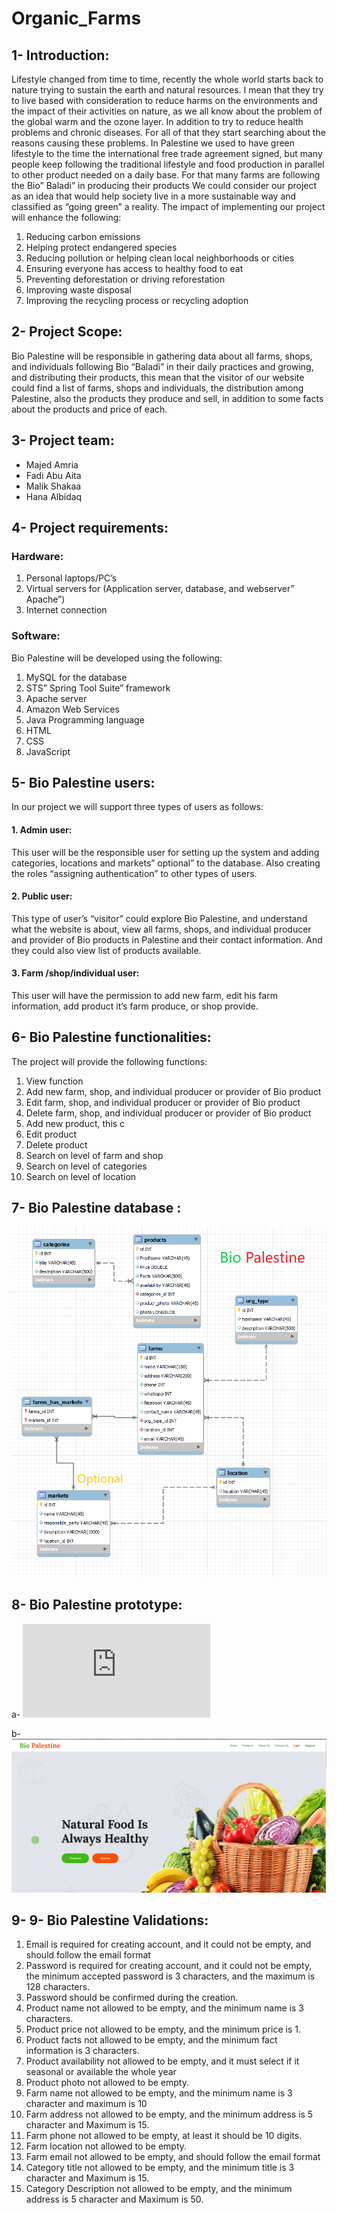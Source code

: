 # Organic_Farms
## 1- Introduction:
Lifestyle changed from time to time, recently the whole world starts back to nature trying to sustain the earth and natural resources.  I mean that they try to live based with consideration to reduce harms on the environments and the impact of their activities on nature, as we all know about the problem of the global warm and the ozone layer. In addition to try to reduce health problems and chronic diseases. For all of that they start searching about the reasons causing these problems. 
In Palestine we used to have green lifestyle to the time the international free trade agreement signed, but many people keep following the traditional lifestyle and food production in parallel to other product needed on a daily base.
 For that many farms are following the Bio” Baladi” in producing their products 
 We could consider our project as an idea that would help society live in a more sustainable way and classified as “going green” a reality. The impact of implementing our project will enhance the following:

1.	Reducing carbon emissions
2.	Helping protect endangered species
3.	Reducing pollution or helping clean local neighborhoods or cities
4.	Ensuring everyone has access to healthy food to eat
5.	Preventing deforestation or driving reforestation
6.	Improving waste disposal
7.	Improving the recycling process or recycling adoption

## 2-	Project Scope:
Bio Palestine will be responsible in gathering data about all farms, shops, and individuals following Bio “Baladi” in their daily practices and growing, and distributing their products, this mean that the visitor of our website could find a list of farms, shops and individuals, the distribution among Palestine, also the products they produce and sell, in addition to some facts about the products and price of each.

## 3-	Project team:

*	Majed Amria
*	Fadi Abu Aita
*	Malik Shakaa
*	Hana Albidaq


## 4-	Project requirements:

### Hardware:
1.	Personal laptops/PC’s
2.	Virtual servers for (Application server, database, and webserver” Apache”)
3.	Internet connection

### Software:
Bio Palestine will be developed using the following:
1. 	MySQL for the database
2. 	STS” Spring Tool Suite” framework
3. 	Apache server 
4. 	Amazon Web Services
5. 	Java Programming language
6. HTML
7. CSS
8. 	JavaScript

## 5-	Bio Palestine users:
In our project we will support three types of users as follows:
#### 1.	Admin user: 
   This user will be the responsible user for setting up the system and adding categories, locations and markets” optional” to the database. Also creating the roles      “assigning authentication” to other types of users.
#### 2.	Public user: 
  This type of user’s “visitor” could explore Bio Palestine, and understand what the website is about, view all farms, shops, and individual producer and provider of     Bio products in Palestine and their contact information. And they could also view list of products available. 
#### 3.	Farm /shop/individual user:
   This user will have the permission to add new farm, edit his farm information, add product it’s farm produce, or shop provide.

## 6-	Bio Palestine functionalities:
The project will provide the following functions:
1.	View function 
2.	Add new farm, shop, and individual producer or provider of Bio product
3.	Edit farm, shop, and individual producer or provider of Bio product
4.	Delete farm, shop, and individual producer or provider of Bio product
5.	Add new product, this c
6.	Edit product
7.	Delete product
8.	Search on level of farm and shop
9.	Search on level of categories
10.	Search on level of location

## 7-	Bio Palestine database :

![ERD Diagram](https://github.com/Hana140315/Organic_Farms/blob/master/DB/ERD2.PNG)

## 8-  Bio Palestine prototype:
a- ![Wirefame](https://github.com/Hana140315/Organic_Farms/blob/master/Documentation/Wireframe.pdf)

b- ![homepage](https://github.com/Hana140315/Organic_Farms/blob/master/Screenshot%202022-05-31%20130456.png)

## 9- 9-	Bio Palestine Validations:
1.	Email is required for creating account, and it could not be empty, and should follow the email format
2.	Password is required for creating account, and it could not be empty, the minimum accepted password is 3 characters, and the maximum is 128 characters. 
3.	Password should be confirmed during the creation.
4.	Product name not allowed to be empty, and the minimum name is 3 characters.
5.	Product price not allowed to be empty, and the minimum price is 1.
6.	Product facts not allowed to be empty, and the minimum fact information is 3 characters.
7.	Product availability not allowed to be empty, and it must select if it seasonal or available the whole year
8.	Product photo not allowed to be empty.
9.	Farm name not allowed to be empty, and the minimum name is 3 character and maximum is 10
10.	Farm address not allowed to be empty, and the minimum address is 5 character and Maximum is 15.
11.	Farm phone not allowed to be empty, at least it should be 10 digits.
12.	Farm location not allowed to be empty.
13.	Farm email not allowed to be empty, and should follow the email format
14.	Category title not allowed to be empty, and the minimum title is 3 character and Maximum is 15.
15.	Category Description not allowed to be empty, and the minimum address is 5 character and Maximum is 50.



